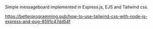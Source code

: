 Simple messageboard implemented in Express.js, EJS and Tailwind css.

https://betterprogramming.pub/how-to-use-tailwind-css-with-node-js-express-and-pug-8591c47dd54f